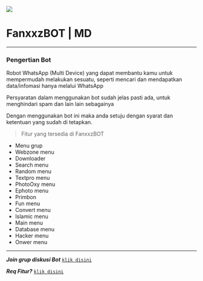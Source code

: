 <p align="center">
	<img src="https://telegra.ph/file/4873f58142f6ee5a84d88.jpg" style="margin-left: auto;margin-right: auto;display: block;">
</p>

# FanxxzBOT | MD
---------
### Pengertian Bot
Robot WhatsApp (Multi Device) yang dapat membantu kamu untuk mempermudah melakukan sesuatu, seperti mencari dan mendapatkan data/infomasi hanya melalui WhatsApp

Persyaratan dalam menggunakan bot sudah jelas pasti ada, untuk menghindari spam dan lain lain sebagainya

Dengan menggunakan bot ini maka anda setuju dengan syarat dan ketentuan yang sudah di tetapkan.

> Fitur yang tersedia di FanxxzBOT
- Menu grup
- Webzone menu
- Downloader
- Search menu
- Random menu
- Textpro menu
- PhotoOxy menu
- Ephoto menu
- Primbon
- Fun menu
- Convert menu
- Islamic menu
- Main menu
- Database menu
- Hacker menu
- Onwer menu
---------
***Join grup diskusi Bot***
[`klik disini`](https://chat.whatsapp.com/KLfJ0fI1UnCLhRtv2aYoxv)

***Req Fitur?***
[`klik disini`](https://wa.me/6288223674569)
